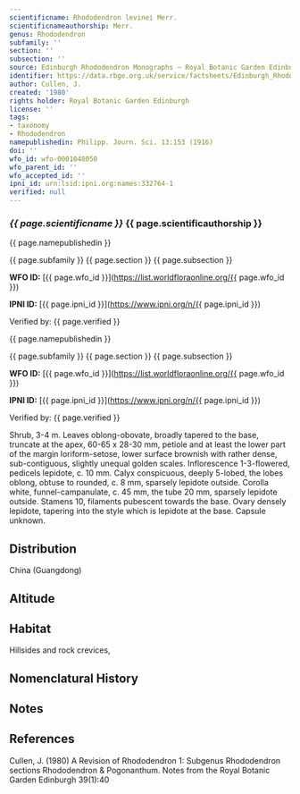 ```yaml
---
scientificname: Rhododendron levinei Merr.
scientificnameauthorship: Merr.
genus: Rhododendron
subfamily: ''
section: ''
subsection: ''
source: Edinburgh Rhododendron Monographs – Royal Botanic Garden Edinburgh
identifier: https://data.rbge.org.uk/service/factsheets/Edinburgh_Rhododendron_Monographs.xhtml
author: Cullen, J.
created: '1980'
rights holder: Royal Botanic Garden Edinburgh
license: ''
tags:
- taxonomy
- Rhododendron
namepublishedin: Philipp. Journ. Sci. 13:153 (1916)
doi: ''
wfo_id: wfo-0001048050
wfo_parent_id: ''
wfo_accepted_id: ''
ipni_id: urn:lsid:ipni.org:names:332764-1
verified: null
---
```

### _{{ page.scientificname }}_ {{ page.scientificauthorship }}
 {{ page.namepublishedin }}

{{ page.subfamily }} {{ page.section }} {{ page.subsection }}

**WFO ID:** [{{ page.wfo_id }}](https://list.worldfloraonline.org/{{ page.wfo_id }})

**IPNI ID:** [{{ page.ipni_id }}](https://www.ipni.org/n/{{ page.ipni_id }})

Verified by: {{ page.verified }}

 {{ page.namepublishedin }}

{{ page.subfamily }} {{ page.section }} {{ page.subsection }}

**WFO ID:** [{{ page.wfo_id }}](https://list.worldfloraonline.org/{{ page.wfo_id }})

**IPNI ID:** [{{ page.ipni_id }}](https://www.ipni.org/n/{{ page.ipni_id }})

Verified by: {{ page.verified }}



Shrub, 3-4 m. Leaves oblong-obovate, broadly tapered to the base, truncate at the apex, 60-65 x 28-30 mm, petiole and at least the lower part of the margin loriform-setose, lower surface brownish with rather dense, sub-contiguous, slightly unequal golden scales. Inflorescence 1-3-flowered, pedicels lepidote, c. 10 mm. Calyx conspicuous, deeply 5-lobed, the lobes oblong, obtuse to rounded, c. 8 mm, sparsely lepidote outside. Corolla white, funnel-campanulate, c. 45 mm, the tube 20 mm, sparsely lepidote outside. Stamens 10, filaments pubescent towards the base. Ovary densely lepidote, tapering into the style which is lepidote at the base. Capsule unknown.

## Distribution
China (Guangdong)

## Altitude


## Habitat
Hillsides and rock crevices,

## Nomenclatural History

                       
## Notes


## References

Cullen, J. (1980) A Revision of Rhododendron 1: Subgenus Rhododendron sections Rhododendron & Pogonanthum. Notes from the Royal Botanic Garden Edinburgh 39(1):40
